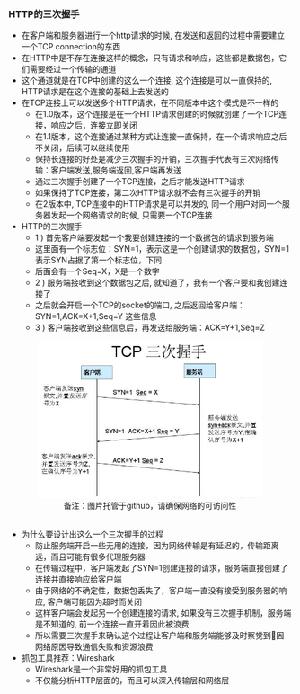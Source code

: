 ### HTTP的三次握手

- 在客户端和服务器进行一个http请求的时候, 在发送和返回的过程中需要建立一个TCP connection的东西
- 在HTTP中是不存在连接这样的概念，只有请求和响应，这些都是数据包，它们需要经过一个传输的通道
- 这个通道就是在TCP中创建的这么一个连接, 这个连接是可以一直保持的, HTTP请求是在这个连接的基础上去发送的
- 在TCP连接上可以发送多个HTTP请求，在不同版本中这个模式是不一样的
    * 在1.0版本，这个连接是在一个HTTP请求创建的时候就创建了一个TCP连接，响应之后，连接立即关闭
    * 在1.1版本，这个连接通过某种方式让连接一直保持，在一个请求响应之后不关闭，后续可以继续使用
    * 保持长连接的好处是减少三次握手的开销，三次握手代表有三次网络传输：客户端发送,服务端返回,客户端再发送
    * 通过三次握手创建了一个TCP连接，之后才能发送HTTP请求
    * 如果保持了TCP连接，第二次HTTP请求就不会有三次握手的开销
    * 在2版本中, TCP连接中的HTTP请求是可以并发的, 同一个用户对同一个服务器发起一个网络请求的时候, 只需要一个TCP连接
- HTTP的三次握手
    * 1 ) 首先客户端要发起一个我要创建连接的一个数据包的请求到服务端
    * 这里面有一个标志位：SYN=1，表示这是一个创建请求的数据包，SYN=1表示SYN占据了第一个标志位，下同
    * 后面会有一个Seq=X，X是一个数字
    * 2 ) 服务端接收到这个数据包之后, 就知道了，我有一个客户要和我创建连接了
    * 之后就会开启一个TCP的socket的端口, 之后返回给客户端：SYN=1,ACK=X+1,Seq=Y 这些信息
    * 3 ) 客户端接收到这些信息后，再发送给服务端：ACK=Y+1,Seq=Z

<div align="center">
    <img width="400" src="./screenshot/2.jpg">
    <br />
    <div style="text-align:center">备注：图片托管于github，请确保网络的可访问性</div>
    <br />
</div>

- 为什么要设计出这么一个三次握手的过程
    * 防止服务端开启一些无用的连接，因为网络传输是有延迟的，传输距离远，而且可能有很多代理服务器
    * 在传输过程中，客户端发起了SYN=1创建连接的请求，服务端直接创建了连接并直接响应给客户端
    * 由于网络的不确定性，数据包丢失了，客户端一直没有接受到服务器的响应, 客户端可能因为超时而关闭
    * 这样客户端会发起另一个创建连接的请求, 如果没有三次握手机制，服务端是不知道的, 前一个连接一直开着因此被浪费
    * 所以需要三次握手来确认这个过程让客户端和服务端能够及时察觉到因网络原因导致通信失败和资源浪费
- 抓包工具推荐：Wireshark
    * Wireshark是一个非常好用的抓包工具
    * 不仅能分析HTTP层面的，而且可以深入传输层和网络层
